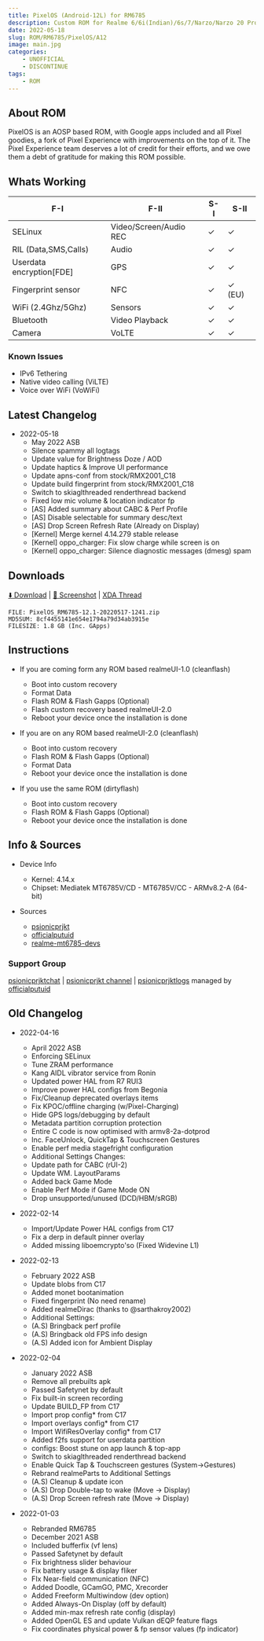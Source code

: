```yaml
---
title: PixelOS (Android-12L) for RM6785
description: Custom ROM for Realme 6/6i(Indian)/6s/7/Narzo/Narzo 20 Pro/Narzo 30 4G (RM6785)
date: 2022-05-18
slug: ROM/RM6785/PixelOS/A12
image: main.jpg
categories:
    - UNOFFICIAL
    - DISCONTINUE
tags:
    - ROM
---
```


## About ROM
PixelOS is an AOSP based ROM, with Google apps included and all Pixel goodies, a fork of Pixel Experience with improvements on the top of it. The Pixel Experience team deserves a lot of credit for their efforts, and we owe them a debt of gratitude for making this ROM possible.

## Whats Working
F-I | F-II | S-I | S-II
---------|---------|---------|---------
SELinux | Video/Screen/Audio REC | ✓ | ✓
RIL (Data,SMS,Calls) | Audio | ✓ | ✓
Userdata encryption[FDE] | GPS | ✓ | ✓
Fingerprint sensor | NFC | ✓ | ✓ (EU)
WiFi (2.4Ghz/5Ghz) | Sensors | ✓ | ✓
Bluetooth | Video Playback | ✓ | ✓
Camera | VoLTE | ✓ | ✓

### Known Issues
* IPv6 Tethering
* Native video calling (ViLTE)
* Voice over WiFi (VoWiFi)

## Latest Changelog
* 2022-05-18
  * May 2022 ASB
  * Silence spammy all logtags
  * Update value for Brightness Doze / AOD
  * Update haptics & Improve UI performance
  * Update apns-conf from stock/RMX2001_C18
  * Update build fingerprint from stock/RMX2001_C18 
  * Switch to skiaglthreaded renderthread backend
  * Fixed low mic volume & location indicator fp
  * [AS] Added summary about CABC & Perf Profile
  * [AS] Disable selectable for summary desc/text
  * [AS] Drop Screen Refresh Rate (Already on Display)
  * [Kernel] Merge kernel 4.14.279 stable release
  * [Kernel] oppo_charger: Fix slow charge while screen is on
  * [Kernel] oppo_charger: Silence diagnostic messages (dmesg) spam

## Downloads
[⬇️ Download](https://sourceforge.net/projects/psionicprjkt/files/RM6785/PixelOS-A12L/PixelOS_RM6785-12.1-20220517-1241.zip/download) | [🌆 Screenshot](https://t.me/psionicprjkt) | [XDA Thread](https://forum.xda-developers.com)

```
FILE: PixelOS_RM6785-12.1-20220517-1241.zip
MD5SUM: 8cf4455141e654e1794a79d34ab3915e
FILESIZE: 1.8 GB (Inc. GApps)
```

## Instructions
* If you are coming form any ROM based realmeUI-1.0 (cleanflash)
  * Boot into custom recovery
  * Format Data
  * Flash ROM &  Flash Gapps (Optional)
  * Flash custom recovery based realmeUI-2.0
  * Reboot your device once the installation is done

* If you are on any ROM based realmeUI-2.0 (cleanflash)
  * Boot into custom recovery
  * Flash ROM &  Flash Gapps (Optional)
  * Format Data
  * Reboot your device once the installation is done

* If you use the same ROM (dirtyflash)
  * Boot into custom recovery
  * Flash ROM &  Flash Gapps (Optional)
  * Reboot your device once the installation is done

## Info & Sources
* Device Info
  * Kernel: 4.14.x
  * Chipset: Mediatek MT6785V/CD - MT6785V/CC - ARMv8.2-A (64-bit)

* Sources
  * [psionicprjkt](https://github.com/psionicprjkt)
  * [officialputuid](https://github.com/officialputuid)
  * [realme-mt6785-devs](https://github.com/realme-mt6785-devs)

### Support Group
[psionicprjktchat](https://t.me/psionicprjktchat) | [psionicprjkt channel](https://t.me/psionicprjkt) | [psionicprjktlogs](https://t.me/psionicprjktlogs) managed by [officialputuid](https://t.me/officialputuid)

## Old Changelog
* 2022-04-16
  * April 2022 ASB
  * Enforcing SELinux
  * Tune ZRAM performance
  * Kang AIDL vibrator service from Ronin
  * Updated power HAL from R7 RUI3
  * Improve power HAL configs from Begonia
  * Fix/Cleanup deprecated overlays items
  * Fix KPOC/offline charging (w/Pixel-Charging)
  * Hide GPS logs/debugging by default
  * Metadata partition corruption protection
  * Entire C code is now optimised with armv8-2a-dotprod
  * Inc. FaceUnlock, QuickTap & Touchscreen Gestures
  * Enable perf media stagefright configuration 
  * Additional Settings Changes:
  * Update path for CABC (rUI-2)
  * Update WM. LayoutParams
  * Added back Game Mode
  * Enable Perf Mode if Game Mode ON
  * Drop unsupported/unused (DCD/HBM/sRGB)

* 2022-02-14
  * Import/Update Power HAL configs from C17
  * Fix a derp in default pinner overlay
  * Added missing liboemcrypto'so (Fixed Widevine L1)

* 2022-02-13
  * February 2022 ASB
  * Update blobs from C17
  * Added monet bootanimation
  * Fixed fingerprint (No need rename)
  * Added realmeDirac (thanks to @sarthakroy2002)
  * Additional Settings:
  * (A.S) Bringback perf profile
  * (A.S) Bringback old FPS info design
  * (A.S) Added icon for Ambient Display

* 2022-02-04
  * January 2022 ASB
  * Remove all prebuilts apk
  * Passed Safetynet by default
  * Fix built-in screen recording
  * Update BUILD_FP from C17
  * Import prop config* from C17
  * Import overlays config* from C17
  * Import WifiResOverlay config* from C17
  * Added f2fs support for userdata partition
  * configs: Boost stune on app launch & top-app
  * Switch to skiaglthreaded renderthread backend
  * Enable Quick Tap & Touchscreen gestures (System→Gestures)
  * Rebrand realmeParts to Additional Settings
  * (A.S) Cleanup & update icon
  * (A.S) Drop Double-tap to wake (Move → Display)
  * (A.S) Drop Screen refresh rate (Move → Display)

* 2022-01-03
  * Rebranded RM6785
  * December 2021 ASB
  * Included bufferfix (vf lens)
  * Passed Safetynet by default
  * Fix brightness slider behaviour
  * Fix battery usage & display fliker
  * FIx Near-field communication (NFC)
  * Added Doodle, GCamGO, PMC, Xrecorder
  * Added Freeform Multiwindow (dev option)
  * Added Always-On Display (off by default)
  * Added min-max refresh rate config (display)
  * Added OpenGL ES and update Vulkan dEQP feature flags
  * Fix coordinates physical power & fp sensor values (fp indicator)
